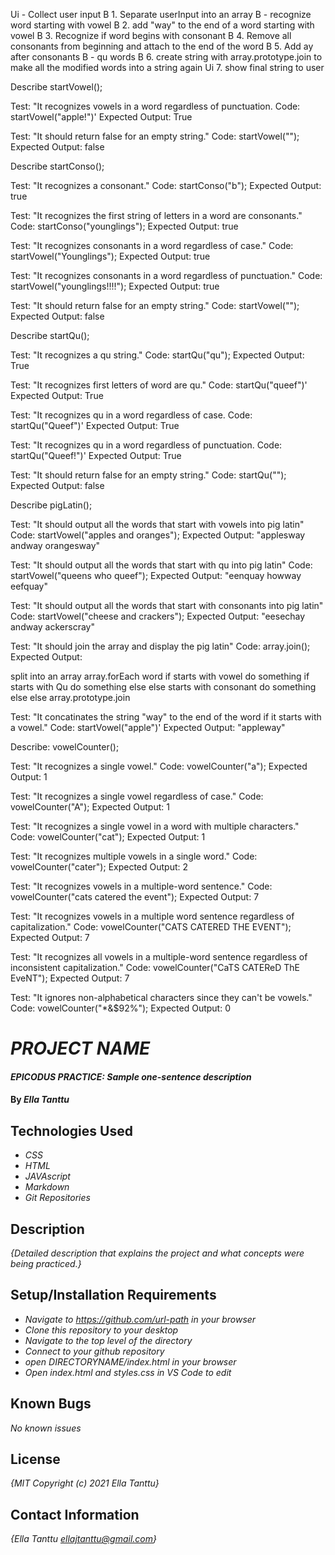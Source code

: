 Ui  - Collect user input
B  1. Separate userInput into an array
B  - recognize word starting with vowel
B  2. add "way" to the end of a word starting with vowel
B  3. Recognize if word begins with consonant
B  4. Remove all consonants from beginning and attach to the end of the word
B  5. Add ay after consonants
B    - qu words 
B  6. create string with array.prototype.join to make all the modified words into a string again
Ui  7. show final string to user 

Describe startVowel();

<!-- Test: "It recognizes a vowel."
Code: startVowel("a");
Expected Output: True -->

<!-- Test: "It recognizes first letter of word is vowel."
Code: startVowel("apple")'
Expected Output: True -->

<!-- Test: "It recognizes vowels in a word regardless of case.
Code: startVowel("Apple")'
Expected Output: True -->

Test: "It recognizes vowels in a word regardless of punctuation.
Code: startVowel("apple!")'
Expected Output: True

Test: "It should return false for an empty string."
Code: startVowel("");
Expected Output: false


Describe startConso();

Test: "It recognizes a consonant."
Code: startConso("b");
Expected Output: true

Test: "It recognizes the first string of letters in a word are consonants."
Code: startConso("younglings");
Expected Output: true

Test: "It recognizes consonants in a word regardless of case."
Code: startVowel("Younglings");
Expected Output: true

Test: "It recognizes consonants in a word regardless of punctuation."
Code: startVowel("younglings!!!!");
Expected Output: true

Test: "It should return false for an empty string."
Code: startVowel("");
Expected Output: false


Describe startQu();

Test: "It recognizes a qu string."
Code: startQu("qu");
Expected Output: True

Test: "It recognizes first letters of word are qu."
Code: startQu("queef")'
Expected Output: True

Test: "It recognizes qu in a word regardless of case.
Code: startQu("Queef")'
Expected Output: True

Test: "It recognizes qu in a word regardless of punctuation.
Code: startQu("Queef!")'
Expected Output: True

Test: "It should return false for an empty string."
Code: startQu("");
Expected Output: false


Describe pigLatin();

Test: "It should output all the words that start with vowels into pig latin"
Code: startVowel("apples and oranges");
Expected Output: "applesway andway orangesway"

Test: "It should output all the words that start with qu into pig latin"
Code: startVowel("queens who queef");
Expected Output: "eenquay howway eefquay"

Test: "It should output all the words that start with consonants into pig latin"
Code: startVowel("cheese and crackers");
Expected Output: "eesechay andway ackerscray"

Test: "It should join the array and display the pig latin"
Code: array.join();
Expected Output: 

split into an array
array.forEach word
if starts with vowel 
  do something
if starts with Qu 
  do something else
else starts with consonant 
  do something else else 
array.prototype.join





Test: "It concatinates the string "way" to the end of the word if it starts with a vowel."
Code: startVowel("apple")'
Expected Output: "appleway"

Describe: vowelCounter();

Test: "It recognizes a single vowel."
Code: vowelCounter("a");
Expected Output: 1

Test: "It recognizes a single vowel regardless of case."
Code: vowelCounter("A");
Expected Output: 1

Test: "It recognizes a single vowel in a word with multiple characters."
Code: vowelCounter("cat");
Expected Output: 1

Test: "It recognizes multiple vowels in a single word."
Code: vowelCounter("cater");
Expected Output: 2

Test: "It recognizes vowels in a multiple-word sentence."
Code: vowelCounter("cats catered the event");
Expected Output: 7

Test: "It recognizes vowels in a multiple word sentence regardless of capitalization."
Code: vowelCounter("CATS CATERED THE EVENT");
Expected Output: 7

Test: "It recognizes all vowels in a multiple-word sentence regardless of inconsistent capitalization."
Code: vowelCounter("CaTS CATEReD ThE EveNT");
Expected Output: 7

Test: "It ignores non-alphabetical characters since they can't be vowels."
Code: vowelCounter("*&$92%");
Expected Output: 0




# _PROJECT NAME_

#### _EPICODUS PRACTICE: Sample one-sentence description_

#### By _**Ella Tanttu**_

## Technologies Used

* _CSS_
* _HTML_
* _JAVAscript_
* _Markdown_
* _Git Repositories_

## Description

_{Detailed description that explains the project and what concepts were being practiced.}_

## Setup/Installation Requirements

* _Navigate to https://github.com/url-path in your browser_
* _Clone this repository to your desktop_
* _Navigate to the top level of the directory_
* _Connect to your github repository_
* _open DIRECTORYNAME/index.html in your browser_
* _Open index.html and styles.css in VS Code to edit_

## Known Bugs

_No known issues_

## License

_{MIT Copyright (c) 2021 Ella Tanttu}_

## Contact Information

_{Ella Tanttu ellajtanttu@gmail.com}_